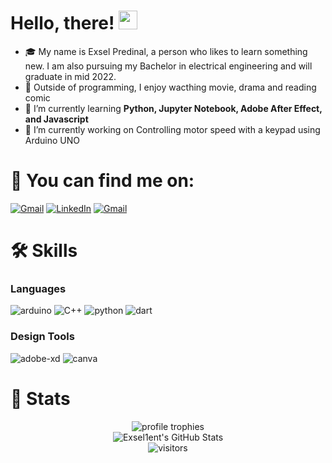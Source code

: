 # Hello, there! <img src="https://camo.githubusercontent.com/e8e7b06ecf583bc040eb60e44eb5b8e0ecc5421320a92929ce21522dbc34c891/68747470733a2f2f6d656469612e67697068792e636f6d2f6d656469612f6876524a434c467a6361737252346961377a2f67697068792e676966" width="30px">


- 🎓 My name is Exsel Predinal, a person who likes to learn something new. I am also pursuing my Bachelor in electrical engineering and will graduate in mid 2022.
- 👀 Outside of programming, I enjoy wacthing movie, drama and reading comic
- 🌱 I’m currently learning **Python, Jupyter Notebook, Adobe After Effect, and Javascript** 
- 🔭 I’m currently working on Controlling motor speed with a keypad using Arduino UNO

<!---
Exsel1ent/Exsel1ent is a ✨ special ✨ repository because its `README.md` (this file) appears on your GitHub profile.
You can click the Preview link to take a look at your changes.
--->



# 🔗 You can find me on: 
<!-- Actual text -->

[![Gmail][1.2]][1] [![LinkedIn][2.2]][2] [![Gmail][3.2]][3]

<!-- Icons -->

[1.2]: https://img.shields.io/badge/Gmail-EA4335?style=for-the-badge&logo=Gmail&logoColor=white
[2.2]: https://img.shields.io/badge/Linked_In-0A66C2?style=for-the-badge&logo=LinkedIn&logoColor=white
[3.2]: https://img.shields.io/badge/Resume-4285F4?style=for-the-badge&logo=read-the-docs&logoColor=white

<!-- Links to your social media accounts -->

[1]: mailto:exselpredinal@gmail.com
[2]: https://www.linkedin.com/in/exsel-predinal-7b9570166/
[3]: https://doc-14-08-docs.googleusercontent.com/docs/securesc/bmn49fpqsgnhf23vhj8rmf4ko793lhfo/doer9mobe1nj4697v560rtpbtsmehl6j/1643469600000/16832788122944197911/16832788122944197911/181Pzb81C3LY0fFwSBMO9yuKK0hAy_CYE?e=download&authuser=0


# 🛠️ Skills
### Languages

![arduino](https://img.shields.io/badge/Arduino-00979D?style=for-the-badge&logo=Arduino&logoColor=white)
![C++](https://img.shields.io/badge/C++-6CADDF?style=for-the-badge&logo=cplusplus&logoColor=00599C)
![python](https://img.shields.io/badge/Python-3776AB?style=for-the-badge&logo=python&logoColor=white)
![dart](https://img.shields.io/badge/Siemens-009999?style=for-the-badge&logo=Siemens&logoColor=white)


### Design Tools

![adobe-xd](https://img.shields.io/badge/abode_xd-470137?style=for-the-badge&logo=adobe-xd&logoColor=white)
![canva](https://img.shields.io/badge/canva-00C4CC?style=for-the-badge&logo=canva&logoColor=white)


# 📃 Stats



<div align="center">
    <img src="https://github-profile-trophy.vercel.app/?username=Exsel1ent&row=1&column=6&margin-h=8&theme=darkhub&count_private=true&margin-w=15&no-frame=true" alt="profile trophies" />
    <br />
    <img src="https://github-readme-stats.vercel.app/api?username=Exsel1ent&show_icons=true&hide_border=true" alt="Exsel1ent's GitHub Stats">
    <br />
    <img src="https://visitor-badge.laobi.icu/badge?page_id=Exsel1ent" alt="visitors">
</div>

